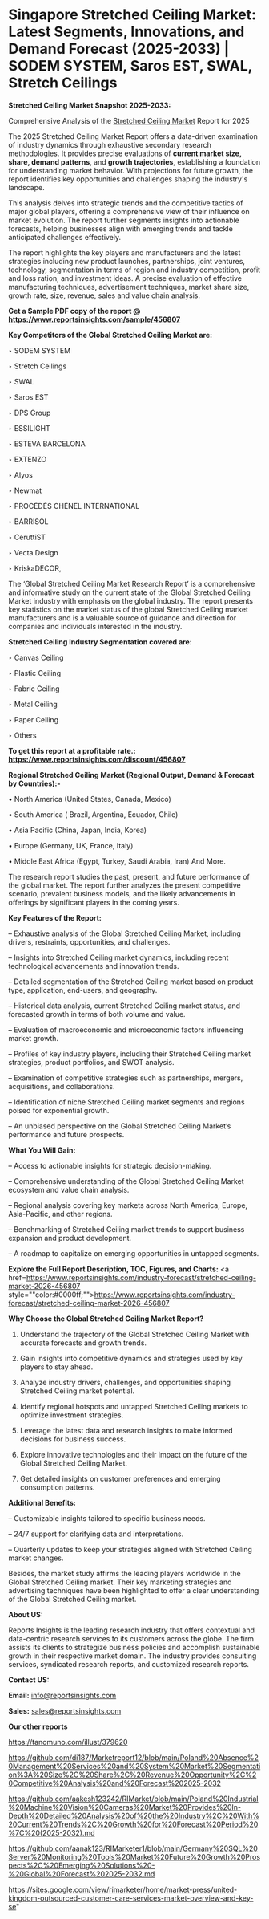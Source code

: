 # Singapore Stretched Ceiling Market: Latest Segments, Innovations, and Demand Forecast (2025-2033) | SODEM SYSTEM, Saros EST, SWAL, Stretch Ceilings

<strong>Stretched Ceiling Market Snapshot 2025-2033:</strong>

Comprehensive Analysis of the <a href=https://www.reportsinsights.com/sample/456807>Stretched Ceiling Market</a> Report for 2025

The 2025 Stretched Ceiling Market Report offers a data-driven examination of industry dynamics through exhaustive secondary research methodologies. It provides precise evaluations of <strong>current market size, share, demand patterns</strong>, and <strong>growth trajectories</strong>, establishing a foundation for understanding market behavior. With projections for future growth, the report identifies key opportunities and challenges shaping the industry's landscape.

This analysis delves into strategic trends and the competitive tactics of major global players, offering a comprehensive view of their influence on market evolution. The report further segments insights into actionable forecasts, helping businesses align with emerging trends and tackle anticipated challenges effectively.

The report highlights the key players and manufacturers and the latest strategies including new product launches, partnerships, joint ventures, technology, segmentation in terms of region and industry competition, profit and loss ration, and investment ideas. A precise evaluation of effective manufacturing techniques, advertisement techniques, market share size, growth rate, size, revenue, sales and value chain analysis.

<strong>Get a Sample PDF copy of the report @ <a href=https://www.reportsinsights.com/sample/456807 style=color:#0000ff;>https://www.reportsinsights.com/sample/456807</a></strong>

<strong>Key Competitors of the Global Stretched Ceiling Market are:</strong>

‣ SODEM SYSTEM

‣ Stretch Ceilings

‣ SWAL

‣ Saros EST

‣ DPS Group

‣ ESSILIGHT

‣ ESTEVA BARCELONA

‣ EXTENZO

‣ Alyos

‣ Newmat

‣ PROCÉDÉS CHÉNEL INTERNATIONAL

‣ BARRISOL

‣ CeruttiST

‣ Vecta Design

‣ KriskaDECOR,

The ‘Global Stretched Ceiling Market Research Report’ is a comprehensive and informative study on the current state of the Global Stretched Ceiling Market industry with emphasis on the global industry. The report presents key statistics on the market status of the global Stretched Ceiling market manufacturers and is a valuable source of guidance and direction for companies and individuals interested in the industry.

<strong>Stretched Ceiling Industry Segmentation covered are:</strong>

‣ Canvas Ceiling

‣ Plastic Ceiling

‣ Fabric Ceiling

‣ Metal Ceiling

‣ Paper Ceiling

‣ Others

<strong>To get this report at a profitable rate.: <a href=https://www.reportsinsights.com/discount/456807 style=color:#0000ff;>https://www.reportsinsights.com/discount/456807</a></strong>

<strong>Regional Stretched Ceiling Market (Regional Output, Demand &amp; Forecast by Countries):-</strong>

• North America (United States, Canada, Mexico)

• South America ( Brazil, Argentina, Ecuador, Chile)

• Asia Pacific (China, Japan, India, Korea)

• Europe (Germany, UK, France, Italy)

• Middle East Africa (Egypt, Turkey, Saudi Arabia, Iran) And More.

The research report studies the past, present, and future performance of the global market. The report further analyzes the present competitive scenario, prevalent business models, and the likely advancements in offerings by significant players in the coming years.

<strong>Key Features of the Report:</strong>

– Exhaustive analysis of the Global Stretched Ceiling Market, including drivers, restraints, opportunities, and challenges.

– Insights into Stretched Ceiling market dynamics, including recent technological advancements and innovation trends.

– Detailed segmentation of the Stretched Ceiling market based on product type, application, end-users, and geography.

– Historical data analysis, current Stretched Ceiling market status, and forecasted growth in terms of both volume and value.

– Evaluation of macroeconomic and microeconomic factors influencing market growth.

– Profiles of key industry players, including their Stretched Ceiling market strategies, product portfolios, and SWOT analysis.

– Examination of competitive strategies such as partnerships, mergers, acquisitions, and collaborations.

– Identification of niche Stretched Ceiling market segments and regions poised for exponential growth.

– An unbiased perspective on the Global Stretched Ceiling Market’s performance and future prospects.

<strong>What You Will Gain:</strong>

– Access to actionable insights for strategic decision-making.

– Comprehensive understanding of the Global Stretched Ceiling Market ecosystem and value chain analysis.

– Regional analysis covering key markets across North America, Europe, Asia-Pacific, and other regions.

– Benchmarking of Stretched Ceiling market trends to support business expansion and product development.

– A roadmap to capitalize on emerging opportunities in untapped segments.

<strong>Explore the Full Report Description, TOC, Figures, and Charts:</strong>
<a href=https://www.reportsinsights.com/industry-forecast/stretched-ceiling-market-2026-456807 style=""color:#0000ff;"">https://www.reportsinsights.com/industry-forecast/stretched-ceiling-market-2026-456807</a>

<strong>Why Choose the Global Stretched Ceiling Market Report?</strong>

1. Understand the trajectory of the Global Stretched Ceiling Market with accurate forecasts and growth trends.

2. Gain insights into competitive dynamics and strategies used by key players to stay ahead.

3. Analyze industry drivers, challenges, and opportunities shaping Stretched Ceiling market potential.

4. Identify regional hotspots and untapped Stretched Ceiling markets to optimize investment strategies.

5. Leverage the latest data and research insights to make informed decisions for business success.

6. Explore innovative technologies and their impact on the future of the Global Stretched Ceiling Market.

7. Get detailed insights on customer preferences and emerging consumption patterns.

<strong>Additional Benefits:</strong>

– Customizable insights tailored to specific business needs.

– 24/7 support for clarifying data and interpretations.

– Quarterly updates to keep your strategies aligned with Stretched Ceiling market changes.

Besides, the market study affirms the leading players worldwide in the Global Stretched Ceiling market. Their key marketing strategies and advertising techniques have been highlighted to offer a clear understanding of the Global Stretched Ceiling market.

<strong><strong>About US</strong>:</strong>

Reports Insights is the leading research industry that offers contextual and data-centric research services to its customers across the globe. The firm assists its clients to strategize business policies and accomplish sustainable growth in their respective market domain. The industry provides consulting services, syndicated research reports, and customized research reports.

<strong>Contact US:</strong>

<p class=><b>Email:</b> <a href=mailto:info@reportsinsights.com>info@reportsinsights.com</a></p>
<p class=><b>Sales:</b> <a href=mailto:sales@reportsinsights.com>sales@reportsinsights.com</a></p>

<strong>Our other reports</strong>

<a href=https://tanomuno.com/illust/379620>https://tanomuno.com/illust/379620</a>

<a href=https://github.com/di187/Marketreport12/blob/main/Poland%20Absence%20Management%20Services%20and%20System%20Market%20Segmentation%3A%20Size%2C%20Share%2C%20Revenue%20Opportunity%2C%20Competitive%20Analysis%20and%20Forecast%202025-2032>https://github.com/di187/Marketreport12/blob/main/Poland%20Absence%20Management%20Services%20and%20System%20Market%20Segmentation%3A%20Size%2C%20Share%2C%20Revenue%20Opportunity%2C%20Competitive%20Analysis%20and%20Forecast%202025-2032</a>

<a href=https://github.com/aakesh123242/RIMarket/blob/main/Poland%20Industrial%20Machine%20Vision%20Cameras%20Market%20Provides%20In-Depth%20Detailed%20Analysis%20of%20the%20Industry%2C%20With%20Current%20Trends%2C%20Growth%20for%20Forecast%20Period%20%7C%20(2025-2032).md>https://github.com/aakesh123242/RIMarket/blob/main/Poland%20Industrial%20Machine%20Vision%20Cameras%20Market%20Provides%20In-Depth%20Detailed%20Analysis%20of%20the%20Industry%2C%20With%20Current%20Trends%2C%20Growth%20for%20Forecast%20Period%20%7C%20(2025-2032).md</a>

<a href=https://github.com/aanak123/RIMarketer1/blob/main/Germany%20SQL%20Server%20Monitoring%20Tools%20Market%20Future%20Growth%20Prospects%2C%20Emerging%20Solutions%20-%20Global%20Forecast%202025-2032.md>https://github.com/aanak123/RIMarketer1/blob/main/Germany%20SQL%20Server%20Monitoring%20Tools%20Market%20Future%20Growth%20Prospects%2C%20Emerging%20Solutions%20-%20Global%20Forecast%202025-2032.md</a>

<a href=https://sites.google.com/view/rimarketer/home/market-press/united-kingdom-outsourced-customer-care-services-market-overview-and-key-se>https://sites.google.com/view/rimarketer/home/market-press/united-kingdom-outsourced-customer-care-services-market-overview-and-key-se</a>"
